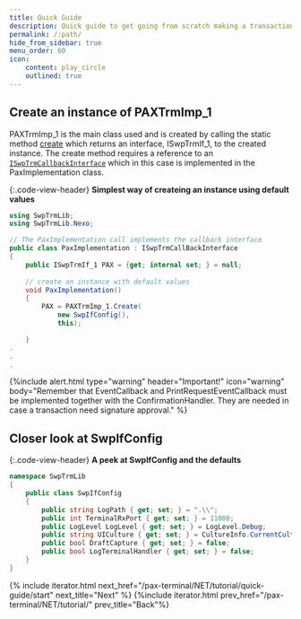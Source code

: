 ```yaml
---
title: Quick Guide
description: Quick guide to get going from scratch making a transaction
permalink: /:path/
hide_from_sidebar: true
menu_order: 60
icon:
    content: play_circle
    outlined: true
---
```

## Create an instance of PAXTrmImp_1

PAXTrmImp_1 is the main class used and is created by calling the static method [create][create] which returns an interface, ISwpTrmIf_1, to the created instance. The create method requires a reference to an [`ISwpTrmCallbackInterface`][iswptrmcallbackinterface] which in this case is implemented in the PaxImplementation class.

{:.code-view-header}
**Simplest way of createing an instance using default values**

```c#
using SwpTrmLib;
using SwpTrmLib.Nexo;

// The PaxImplementation call implements the callback interface
public class PaxImplementation : ISwpTrmCallBackInterface
{
    public ISwpTrmIf_1 PAX = {get; internal set; } = null;
 
    // create an instance with default values
    void PaxImplementation() 
    {
        PAX = PAXTrmImp_1.Create(
            new SwpIfConfig(),
            this);

    }
.
.
.

```

{%include alert.html type="warning" header="Important!" icon="warning"
body="Remember that EventCallback and PrintRequestEventCallback must be implemented together with the ConfirmationHandler. They are needed in case a transaction need signature approval." %}

## Closer look at SwpIfConfig

{:.code-view-header}
**A peek at SwpIfConfig and the defaults**

```c#
namespace SwpTrmLib
{
    public class SwpIfConfig
    {
        public string LogPath { get; set; } = ".\\";
        public int TerminalRxPort { get; set; } = 11000;
        public LogLevel LogLevel { get; set; } = LogLevel.Debug;
        public string UICulture { get; set; } = CultureInfo.CurrentCulture.Name;
        public bool DraftCapture { get; set; } = false;
        public bool LogTerminalHandler { get; set; } = false;
    }
}
```

{% include iterator.html next_href="/pax-terminal/NET/tutorial/quick-guide/start" next_title="Next" %}
{%include iterator.html prev_href="/pax-terminal/NET/tutorial/" prev_title="Back"%}

[create]: /pax-terminal/NET/SwpTrmLib/Methods/essential/create
[iswptrmcallbackinterface]: /pax-terminal/NET/SwpTrmLib/ISwpTrmCallbackInterface/
